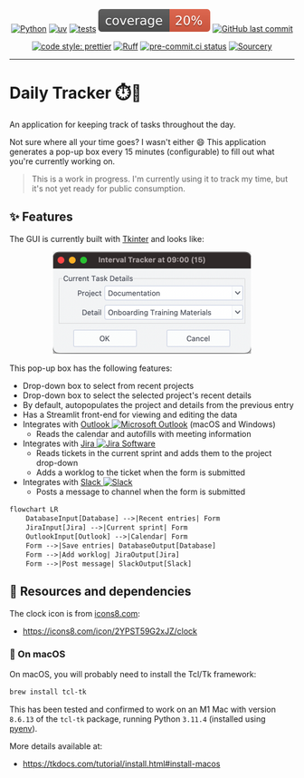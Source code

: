 <div align="center">

[![Python](https://img.shields.io/badge/Python-3.11+-blue.svg)](https://www.python.org/downloads/)
[![uv](https://img.shields.io/endpoint?url=https://raw.githubusercontent.com/astral-sh/uv/main/assets/badge/v0.json)](https://github.com/astral-sh/uv)
[![tests](https://github.com/billwallis/daily-tracker/actions/workflows/tests.yaml/badge.svg)](https://github.com/billwallis/daily-tracker/actions/workflows/tests.yaml)
[![coverage](coverage.svg)](https://github.com/dbrgn/coverage-badge)
[![GitHub last commit](https://img.shields.io/github/last-commit/billwallis/daily-tracker)](https://shields.io/)

[![code style: prettier](https://img.shields.io/badge/code_style-prettier-ff69b4.svg?style=flat-square)](https://github.com/prettier/prettier)
[![Ruff](https://img.shields.io/endpoint?url=https://raw.githubusercontent.com/astral-sh/ruff/main/assets/badge/v2.json)](https://github.com/astral-sh/ruff)
[![pre-commit.ci status](https://results.pre-commit.ci/badge/github/billwallis/daily-tracker/main.svg)](https://results.pre-commit.ci/latest/github/billwallis/daily-tracker/main)
[![Sourcery](https://img.shields.io/badge/Sourcery-enabled-brightgreen)](https://sourcery.ai)

</div>

---

# Daily Tracker ⏱️📝

An application for keeping track of tasks throughout the day.

Not sure where all your time goes? I wasn't either 😄 This application generates a pop-up box every 15 minutes (configurable) to fill out what you're currently working on.

> This is a work in progress. I'm currently using it to track my time, but it's not yet ready for public consumption.

## ✨ Features

The GUI is currently built with [Tkinter](https://docs.python.org/3/library/tkinter.html) and looks like:

<div align="center">
    <img src="tracker-form-tkinter.png" width=350 alt="tkinter-form" />
</div>

This pop-up box has the following features:

- Drop-down box to select from recent projects
- Drop-down box to select the selected project's recent details
- By default, autopopulates the project and details from the previous entry
- Has a Streamlit front-end for viewing and editing the data
- Integrates with [Outlook <img alt="Microsoft Outlook" height="14px" src="https://outlook.live.com/favicon.ico"/>](https://outlook.live.com/owa/) (macOS and Windows)
  - Reads the calendar and autofills with meeting information
- Integrates with [Jira <img alt="Jira Software" height="12px" src="https://example.atlassian.net/favicon.ico">](https://www.atlassian.com/software/jira)
  - Reads tickets in the current sprint and adds them to the project drop-down
  - Adds a worklog to the ticket when the form is submitted
- Integrates with [Slack <img alt="Slack" height="12px" src="https://slack.com/favicon.ico"/>](https://slack.com/)
  - Posts a message to channel when the form is submitted

```mermaid
flowchart LR
    DatabaseInput[Database] -->|Recent entries| Form
    JiraInput[Jira] -->|Current sprint| Form
    OutlookInput[Outlook] -->|Calendar| Form
    Form -->|Save entries| DatabaseOutput[Database]
    Form -->|Add worklog| JiraOutput[Jira]
    Form -->|Post message| SlackOutput[Slack]
```

## 🔧 Resources and dependencies

The clock icon is from [icons8.com](https://icons8.com/):

- https://icons8.com/icon/2YPST59G2xJZ/clock

### 🍎 On macOS

On macOS, you will probably need to install the Tcl/Tk framework:

```bash
brew install tcl-tk
```

This has been tested and confirmed to work on an M1 Mac with version `8.6.13` of the `tcl-tk` package, running Python `3.11.4` (installed using [pyenv](https://github.com/pyenv/pyenv)).

More details available at:

- https://tkdocs.com/tutorial/install.html#install-macos
